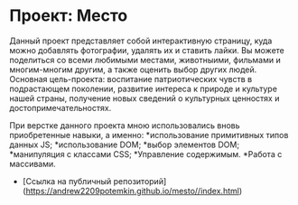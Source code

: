 # Проект: Место

Данный проект представляет собой интерактивную страницу,
куда можно добавлять фотографии, удалять их и ставить лайки.
Вы можете поделиться со всеми любимыми местами, животныими, фильмами и многим-многим другим,
а также оценить выбор других людей.
Основная цель-проекта: воспитание патриотических чувств
в подрастающем поколении, развитие интереса к природе и культуре нашей страны, получение новых сведений о культурных ценностях и  достопримечательностях.

При верстке данного проекта мною использовались вновь приобретенные навыки,
а именно:
*использование примитивных типов данных JS;
*использование DOM;
*выбор элементов DOM;
*манипуляция с классами CSS;
*Управление содержимым.
*Работа с массивами.

* [Ссылка на публичный репозиторий] (https://andrew2209potemkin.github.io/mesto//index.html)
